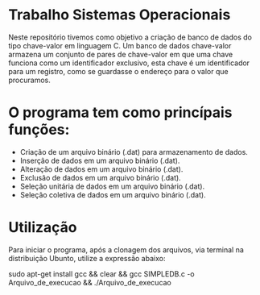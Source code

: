 # Trabalho Sistemas Operacionais

Neste repositório tivemos como objetivo a criação de banco de dados do tipo chave-valor em linguagem C. Um banco de dados chave-valor armazena um conjunto de pares de chave-valor em que uma chave funciona como um identificador exclusivo, esta chave é um identificador para um registro, como se guardasse o endereço para o valor que procuramos. 


# O programa tem como princípais funções:

- Criação de um arquivo binário (.dat) para armazenamento de dados.
- Inserção de dados em um arquivo binário (.dat).
- Alteração de dados em um arquivo binário (.dat).
- Exclusão de dados em um arquivo binário (.dat).
- Seleção unitária de dados em um arquivo binário (.dat).
- Seleção coletiva de dados em um arquivo binário (.dat).


# Utilização

Para iniciar o programa, após a clonagem dos arquivos, via terminal na distribuição Ubunto, utilize a expressão abaixo:

sudo apt-get install gcc && clear && gcc SIMPLEDB.c -o Arquivo_de_execucao && ./Arquivo_de_execucao

